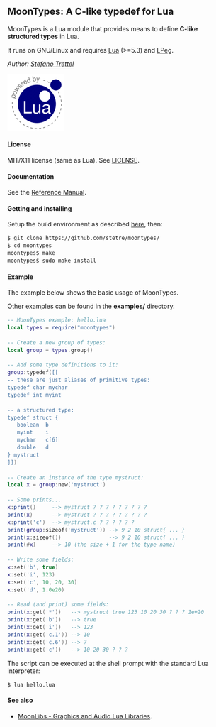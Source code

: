 ## MoonTypes: A C-like typedef for Lua

MoonTypes is a Lua module that provides means to define **C-like structured types** in Lua.

It runs on GNU/Linux <!-- and on Windows (MSYS2/MinGW) --> and requires 
[Lua](http://www.lua.org/) (>=5.3) and [LPeg](http://www.inf.puc-rio.br/~roberto/lpeg/).

_Author:_ _[Stefano Trettel](https://www.linkedin.com/in/stetre)_

[![Lua logo](./doc/powered-by-lua.gif)](http://www.lua.org/)

#### License

MIT/X11 license (same as Lua). See [LICENSE](./LICENSE).

#### Documentation

See the [Reference Manual](https://stetre.github.io/moontypes/doc/index.html).

#### Getting and installing

Setup the build environment as described [here](https://github.com/stetre/moonlibs), then:

```sh
$ git clone https://github.com/stetre/moontypes/
$ cd moontypes
moontypes$ make
moontypes$ sudo make install
```

#### Example

The example below shows the basic usage of MoonTypes.

Other examples can be found in the **examples/** directory.

```lua
-- MoonTypes example: hello.lua
local types = require("moontypes")

-- Create a new group of types:
local group = types.group()

-- Add some type definitions to it:
group:typedef([[
-- these are just aliases of primitive types:
typedef char mychar
typedef int myint

-- a structured type: 
typedef struct {
   boolean  b
   myint    i
   mychar   c[6]
   double   d
} mystruct
]])

-- Create an instance of the type mystruct:
local x = group:new('mystruct')

-- Some prints...
x:print()     --> mystruct ? ? ? ? ? ? ? ? ?
print(x)      --> mystruct ? ? ? ? ? ? ? ? ?
x:print('c')  --> mystruct.c ? ? ? ? ? ?
print(group:sizeof('mystruct')) --> 9 2 10 struct{ ... }
print(x:sizeof())               --> 9 2 10 struct{ ... }
print(#x)     --> 10 (the size + 1 for the type name)

-- Write some fields:
x:set('b', true)
x:set('i', 123)
x:set('c', 10, 20, 30)
x:set('d', 1.0e20)

-- Read (and print) some fields:
print(x:get('*'))   --> mystruct true 123 10 20 30 ? ? ? 1e+20
print(x:get('b'))   --> true
print(x:get('i'))   --> 123
print(x:get('c.1')) --> 10
print(x:get('c.6')) --> ?
print(x:get('c'))   --> 10 20 30 ? ? ?
```

The script can be executed at the shell prompt with the standard Lua interpreter:

```shell
$ lua hello.lua
```

#### See also

* [MoonLibs - Graphics and Audio Lua Libraries](https://github.com/stetre/moonlibs).

